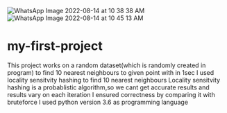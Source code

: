 ![WhatsApp Image 2022-08-14 at 10 38 38 AM](https://user-images.githubusercontent.com/111186961/184523612-fc99ce3e-1b86-44ac-aea0-6cd3deb5546c.jpeg)
![WhatsApp Image 2022-08-14 at 10 45 13 AM](https://user-images.githubusercontent.com/111186961/184523613-5e172dc5-c823-49e0-bc9e-231929742b26.jpeg)
# my-first-project
This project works on a random dataset(which is randomly created in program) to find 10 nearest  neighbours to given point with in 1sec
I used locality sensitvity hashing to find 10 nearest neighbours
Locality sensitvity hashing is a probablistic algorithm,so we cant get accurate results and results vary on each iteration
I ensured correctness by comparing it with bruteforce
I used python  version 3.6 as programming language
